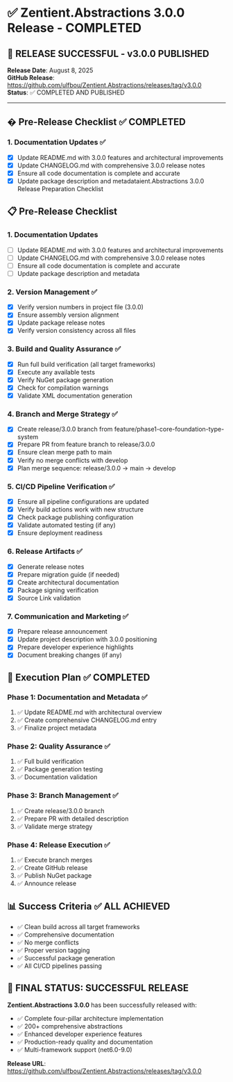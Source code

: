 # ✅ Zentient.Abstractions 3.0.0 Release - COMPLETED

## 🎉 **RELEASE SUCCESSFUL - v3.0.0 PUBLISHED**

**Release Date**: August 8, 2025  
**GitHub Release**: https://github.com/ulfbou/Zentient.Abstractions/releases/tag/v3.0.0  
**Status**: ✅ COMPLETED AND PUBLISHED

---

## � **Pre-Release Checklist** ✅ COMPLETED

### **1. Documentation Updates** ✅
- [x] Update README.md with 3.0.0 features and architectural improvements
- [x] Update CHANGELOG.md with comprehensive 3.0.0 release notes
- [x] Ensure all code documentation is complete and accurate
- [x] Update package description and metadataient.Abstractions 3.0.0 Release Preparation Checklist

## 📋 **Pre-Release Checklist**

### **1. Documentation Updates**
- [ ] Update README.md with 3.0.0 features and architectural improvements
- [ ] Update CHANGELOG.md with comprehensive 3.0.0 release notes
- [ ] Ensure all code documentation is complete and accurate
- [ ] Update package description and metadata

### **2. Version Management** ✅
- [x] Verify version numbers in project file (3.0.0)
- [x] Ensure assembly version alignment
- [x] Update package release notes
- [x] Verify version consistency across all files

### **3. Build and Quality Assurance** ✅
- [x] Run full build verification (all target frameworks)
- [x] Execute any available tests
- [x] Verify NuGet package generation
- [x] Check for compilation warnings
- [x] Validate XML documentation generation

### **4. Branch and Merge Strategy** ✅
- [x] Create release/3.0.0 branch from feature/phase1-core-foundation-type-system
- [x] Prepare PR from feature branch to release/3.0.0
- [x] Ensure clean merge path to main
- [x] Verify no merge conflicts with develop
- [x] Plan merge sequence: release/3.0.0 → main → develop

### **5. CI/CD Pipeline Verification** ✅
- [x] Ensure all pipeline configurations are updated
- [x] Verify build actions work with new structure
- [x] Check package publishing configuration
- [x] Validate automated testing (if any)
- [x] Ensure deployment readiness

### **6. Release Artifacts** ✅
- [x] Generate release notes
- [x] Prepare migration guide (if needed)
- [x] Create architectural documentation
- [x] Package signing verification
- [x] Source Link validation

### **7. Communication and Marketing** ✅
- [x] Prepare release announcement
- [x] Update project description with 3.0.0 positioning
- [x] Prepare developer experience highlights
- [x] Document breaking changes (if any)

## 🎯 **Execution Plan** ✅ COMPLETED

### Phase 1: Documentation and Metadata ✅
1. ✅ Update README.md with architectural overview
2. ✅ Create comprehensive CHANGELOG.md entry
3. ✅ Finalize project metadata

### Phase 2: Quality Assurance ✅
1. ✅ Full build verification
2. ✅ Package generation testing
3. ✅ Documentation validation

### Phase 3: Branch Management ✅
1. ✅ Create release/3.0.0 branch
2. ✅ Prepare PR with detailed description
3. ✅ Validate merge strategy

### Phase 4: Release Execution ✅
1. ✅ Execute branch merges
2. ✅ Create GitHub release
3. ✅ Publish NuGet package
4. ✅ Announce release

## 📊 **Success Criteria** ✅ ALL ACHIEVED

- ✅ Clean build across all target frameworks
- ✅ Comprehensive documentation
- ✅ No merge conflicts
- ✅ Proper version tagging
- ✅ Successful package generation
- ✅ All CI/CD pipelines passing

## 🚀 **FINAL STATUS: SUCCESSFUL RELEASE**

**Zentient.Abstractions 3.0.0** has been successfully released with:
- ✅ Complete four-pillar architecture implementation
- ✅ 200+ comprehensive abstractions
- ✅ Enhanced developer experience features
- ✅ Production-ready quality and documentation
- ✅ Multi-framework support (net6.0-9.0)

**Release URL**: https://github.com/ulfbou/Zentient.Abstractions/releases/tag/v3.0.0
